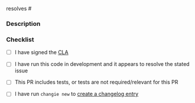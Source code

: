 resolves #

<!---
  Include the number of the issue addressed by this PR above if applicable.
  PRs for code changes without an associated issue *will not be merged*.
  See CONTRIBUTING.md for more information.

  Example:
    resolves #1234
-->

### Description

<!--- Describe the Pull Request here -->

### Checklist

- [ ] I have signed the [CLA](https://docs.getdbt.com/docs/contributor-license-agreements)
- [ ] I have run this code in development and it appears to resolve the stated issue
- [ ] This PR includes tests, or tests are not required/relevant for this PR
- [ ] I have run `changie new` to [create a changelog entry](https://github.com/dbt-labs/dbt-core/blob/main/CONTRIBUTING.md#Adding-CHANGELOG-Entry)

